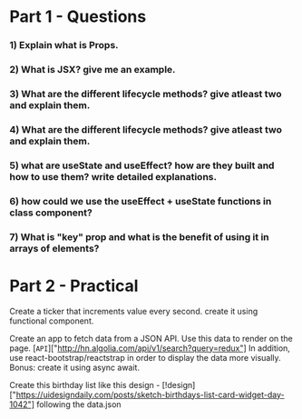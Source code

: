 # Part 1 - Questions

### 1) Explain what is Props.
### 2) What is JSX? give me an example.
### 3) What are the different lifecycle methods? give atleast two and explain them.
### 4) What are the different lifecycle methods? give atleast two and explain them.
### 5) what are useState and useEffect? how are they built and how to use them? write detailed explanations.
### 6) how could we use the useEffect + useState functions in class component?
### 7) What is "key" prop and what is the benefit of using it in arrays of elements?


# Part 2 - Practical

Create a ticker that increments value every second. create it using functional component.

Create an app to fetch data from a JSON API. Use this data to render on the page. 
[`API`]["http://hn.algolia.com/api/v1/search?query=redux"]
In addition, use react-bootstrap/reactstrap in order to display the data more visually.
Bonus: create it using async await.

Create this birthday list like this design - [!design]["https://uidesigndaily.com/posts/sketch-birthdays-list-card-widget-day-1042"] following the data.json


